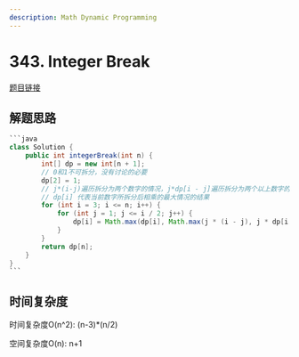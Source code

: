 ```yaml
---
description: Math Dynamic Programming
---
```


# 343. Integer Break

[题目链接](https://leetcode.com/problems/integer-break/)

## 解题思路

````java
```java
class Solution {
    public int integerBreak(int n) {
        int[] dp = new int[n + 1];
        // 0和1不可拆分，没有讨论的必要
        dp[2] = 1;
        // j*(i-j)遍历拆分为两个数字的情况，j*dp[i - j]遍历拆分为两个以上数字的情况
        // dp[i] 代表当前数字所拆分后相乘的最大情况的结果
        for (int i = 3; i <= n; i++) {
            for (int j = 1; j <= i / 2; j++) {
                dp[i] = Math.max(dp[i], Math.max(j * (i - j), j * dp[i - j]));
            }
        }
        return dp[n];
    }
}
```
````

## 时间复杂度

时间复杂度O(n^2): (n-3)\*(n/2)

空间复杂度O(n): n+1
